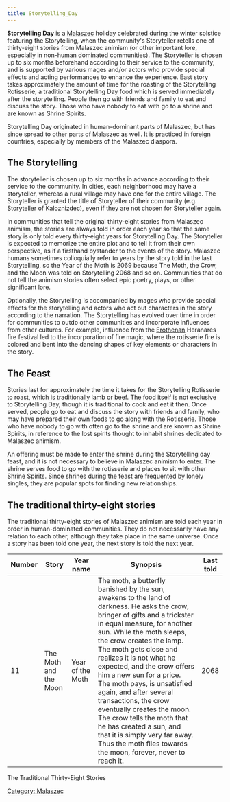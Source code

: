 ```yaml
---
title: Storytelling_Day
---
```

**Storytelling Day** is a [Malaszec](Malaszec "wikilink") holiday
celebrated during the winter solstice featuring the Storytelling, when
the community's Storyteller retells one of thirty-eight stories from
Malaszec animism (or other important lore, especially in non-human
dominated communities). The Storyteller is chosen up to six months
beforehand according to their service to the community, and is supported
by various mages and/or actors who provide special effects and acting
performances to enhance the experience. East story takes approximately
the amount of time for the roasting of the Storytelling Rotisserie, a
traditional Storytelling Day food which is served immediately after the
storytelling. People then go with friends and family to eat and discuss
the story. Those who have nobody to eat with go to a shrine and are
known as Shrine Spirits.

Storytelling Day originated in human-dominant parts of Malaszec, but has
since spread to other parts of Malaszec as well. It is practiced in
foreign countries, especially by members of the Malaszec diaspora.

## The Storytelling

The storyteller is chosen up to six months in advance according to their
service to the community. In cities, each neighborhood may have a
storyteller, whereas a rural village may have one for the entire
village. The Storyteller is granted the title of Storyteller of their
community (e.g. Storyteller of Kaloznizdec), even if they are not chosen
for Storyteller again.

In communities that tell the original thirty-eight stories from Malaszec
animism, the stories are always told in order each year so that the same
story is only told every thirty-eight years for Storytelling Day. The
Storyteller is expected to memorize the entire plot and to tell it from
their own perspective, as if a firsthand bystander to the events of the
story. Malaszec humans sometimes colloquially refer to years by the
story told in the last Storytelling, so the Year of the Moth is 2069
because The Moth, the Crow, and the Moon was told on Storytelling 2068
and so on. Communities that do not tell the animism stories often select
epic poetry, plays, or other significant lore.

Optionally, the Storytelling is accompanied by mages who provide special
effects for the storytelling and actors who act out characters in the
story according to the narration. The Storytelling has evolved over time
in order for communities to outdo other communities and incorporate
influences from other cultures. For example, influence from the
[Erothenan](Erothena "wikilink") Heranares fire festival led to the
incorporation of fire magic, where the rotisserie fire is colored and
bent into the dancing shapes of key elements or characters in the story.

## The Feast

Stories last for approximately the time it takes for the Storytelling
Rotisserie to roast, which is traditionally lamb or beef. The food
itself is not exclusive to Storytelling Day, though it is traditional to
cook and eat it then. Once served, people go to eat and discuss the
story with friends and family, who may have prepared their own foods to
go along with the Rotisserie. Those who have nobody to go with often go
to the shrine and are known as Shrine Spirits, in reference to the lost
spirits thought to inhabit shrines dedicated to Malaszec animism.

An offering must be made to enter the shrine during the Storytelling day
feast, and it is not necessary to believe in Malaszec animism to enter.
The shrine serves food to go with the rotisserie and places to sit with
other Shrine Spirits. Since shrines during the feast are frequented by
lonely singles, they are popular spots for finding new relationships.

## The traditional thirty-eight stories

The traditional thirty-eight stories of Malaszec animism are told each
year in order in human-dominated communities. They do not necessarily
have any relation to each other, although they take place in the same
universe. Once a story has been told one year, the next story is told
the next year.

| Number | Story                 | Year name        | Synopsis                                                                                                                                                                                                                                                                                                                                                                                                                                                                                                                                                                                             | Last told |
|--------|-----------------------|------------------|------------------------------------------------------------------------------------------------------------------------------------------------------------------------------------------------------------------------------------------------------------------------------------------------------------------------------------------------------------------------------------------------------------------------------------------------------------------------------------------------------------------------------------------------------------------------------------------------------|-----------|
| 11     | The Moth and the Moon | Year of the Moth | The moth, a butterfly banished by the sun, awakens to the land of darkness. He asks the crow, bringer of gifts and a trickster in equal measure, for another sun. While the moth sleeps, the crow creates the lamp. The moth gets close and realizes it is not what he expected, and the crow offers him a new sun for a price. The moth pays, is unsatisfied again, and after several transactions, the crow eventually creates the moon. The crow tells the moth that he has created a sun, and that it is simply very far away. Thus the moth flies towards the moon, forever, never to reach it. | 2068      |

The Traditional Thirty-Eight Stories

[Category: Malaszec](Category:_Malaszec "wikilink")